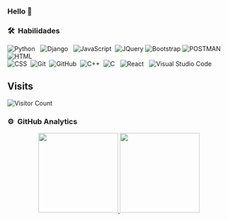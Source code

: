 ### Hello 👋 

<!--
**bikashsaud/bikashsaud** is a ✨ _special_ ✨ repository because its `README.md` (this file) appears on your GitHub profile.

Here are some ideas to get you started:

- 🔭 I’m currently working on ...
- 🌱 I’m currently learning ...
- 👯 I’m looking to collaborate on ...
- 🤔 I’m looking for help with ...
- 💬 Ask me about ...
- 📫 How to reach me: ...
- 😄 Pronouns: ...
- ⚡ Fun fact: ...
-->



### 🛠 &nbsp;Habilidades

![Python](https://img.shields.io/badge/-Python-05122A?style=flat&logo=Python&logoColor=FFA518)&nbsp;&nbsp;
![Django](https://img.shields.io/badge/-Django-05122A?style=flat&logo=django&logoColor=006400)&nbsp;&nbsp;
![JavaScript](https://img.shields.io/badge/-JavaScript-05122A?style=flat&logo=javascript)&nbsp;
![JQuery](https://img.shields.io/badge/-Jquery-05122A?style=flat&logo=JQuery&logoColor=006400)
![Bootstrap](https://img.shields.io/badge/-Bootstrap-05122A?style=flat&logo=bootstrap&logoColor=563D7C)
![POSTMAN](https://img.shields.io/badge/-POSTMAN-05122A?style=flat&logo=postman&logoColor=FFA518)&nbsp;&nbsp;
![HTML](https://img.shields.io/badge/-HTML-05122A?style=flat&logo=HTML5)&nbsp;\
![CSS](https://img.shields.io/badge/-CSS-05122A?style=flat&logo=CSS3&logoColor=1572B6)&nbsp;
![Git](https://img.shields.io/badge/-Git-05122A?style=flat&logo=git)&nbsp;
![GitHub](https://img.shields.io/badge/-GitHub-05122A?style=flat&logo=github)&nbsp;
![C++](https://img.shields.io/badge/-C++-05122A?style=flat&logo=C%2B%2B&logoColor=00599C)&nbsp;
![C](https://img.shields.io/badge/-C-05122A?style=flat&logo=C&logoColor=A8B9CC)&nbsp;&nbsp;
![React](https://img.shields.io/badge/-React-05122A?style=flat&logo=react&logoColor=A8B9CC)&nbsp;&nbsp;
![Visual Studio Code](https://img.shields.io/badge/-Visual%20Studio%20Code-05122A?style=flat&logo=visual-studio-code&logoColor=007ACC)&nbsp;

## Visits
  
![Visitor Count](https://profile-counter.glitch.me/bikashsaud/count.svg)
  

### ⚙️ &nbsp;GitHub Analytics

<p align="center">
<a href="https://github.com/bikashsaud">
  <img height="180em" src="https://github-readme-stats-eight-theta.vercel.app/api?username=bikashsaud&show_icons=true&theme=algolia&include_all_commits=true&count_private=true"/>
  <img height="180em" src="https://github-readme-stats-eight-theta.vercel.app/api/top-langs/?username=bikashsaud&layout=compact&langs_count=8&theme=algolia"/>
</a>
</p>
